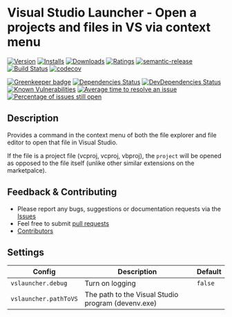 # Visual Studio Launcher - Open a projects and files in VS via context menu

[![Version](https://vsmarketplacebadge.apphb.com/version-short/spmeesseman.vscode-vslauncher.svg)](https://marketplace.visualstudio.com/items?itemName=spmeesseman.vscode-vslauncher)
[![Installs](https://vsmarketplacebadge.apphb.com/installs-short/spmeesseman.vscode-vslauncher.svg)](https://marketplace.visualstudio.com/items?itemName=spmeesseman.vscode-vslauncher)
[![Downloads](https://vsmarketplacebadge.apphb.com/downloads-short/spmeesseman.vscode-vslauncher.svg)](https://marketplace.visualstudio.com/items?itemName=spmeesseman.vscode-vslauncher)
[![Ratings](https://vsmarketplacebadge.apphb.com/rating-short/spmeesseman.vscode-vslauncher.svg)](https://marketplace.visualstudio.com/items?itemName=spmeesseman.vscode-vslauncher)
[![semantic-release](https://img.shields.io/badge/%20%20%F0%9F%93%A6%F0%9F%9A%80-semantic--release-e10079.svg)](https://github.com/semantic-release/semantic-release)
[![Build Status](https://dev.azure.com/spmeesseman/vscode-vslauncher/_apis/build/status/spmeesseman.vscode-vslauncher?branchName=master)](https://dev.azure.com/spmeesseman/vscode-vslauncher/_build/latest?definitionId=10&branchName=master)
[![codecov](https://codecov.io/gh/spmeesseman/vscode-vslauncher/branch/master/graph/badge.svg)](https://codecov.io/gh/spmeesseman/vscode-vslauncher)

[![Greenkeeper badge](https://badges.greenkeeper.io/spmeesseman/vscode-vslauncher.svg)](https://greenkeeper.io/)
[![Dependencies Status](https://david-dm.org/spmeesseman/vscode-vslauncher/status.svg)](https://david-dm.org/spmeesseman/vscode-vslauncher)
[![DevDependencies Status](https://david-dm.org/spmeesseman/vscode-vslauncher/dev-status.svg)](https://david-dm.org/spmeesseman/vscode-vslauncher?type=dev)
[![Known Vulnerabilities](https://snyk.io/test/github/spmeesseman/vscode-vslauncher/badge.svg)](https://snyk.io/test/github/spmeesseman/vscode-vslauncher)
[![Average time to resolve an issue](https://isitmaintained.com/badge/resolution/spmeesseman/vscode-vslauncher.svg)](https://isitmaintained.com/project/spmeesseman/vscode-vslauncher "Average time to resolve an issue")
[![Percentage of issues still open](https://isitmaintained.com/badge/open/spmeesseman/vscode-vslauncher.svg)](https://isitmaintained.com/project/spmeesseman/vscode-vslauncher "Percentage of issues still open")

## Description

Provides a command in the context menu of both the file explorer and file editor to open that file in Visual Studio.

If the file is a project file (vcproj, vcproj, vbproj), the `project` will be opened as opposed to the file itself (unlike other similar extensions on the marketpalce).

## Feedback & Contributing

* Please report any bugs, suggestions or documentation requests via the
  [Issues](https://github.com/spmeesseman/vscode-vslauncher/issues)
* Feel free to submit [pull requests](https://github.com/spmeesseman/vscode-vslauncher/pulls)
* [Contributors](https://github.com/spmeesseman/vscode-vslauncher/graphs/contributors)

## Settings

|Config|Description|Default|
|-|-|-|
|`vslauncher.debug`|Turn on logging|`false`|
|`vslauncher.pathToVS`|The path to the Visual Studio program (devenv.exe)||
